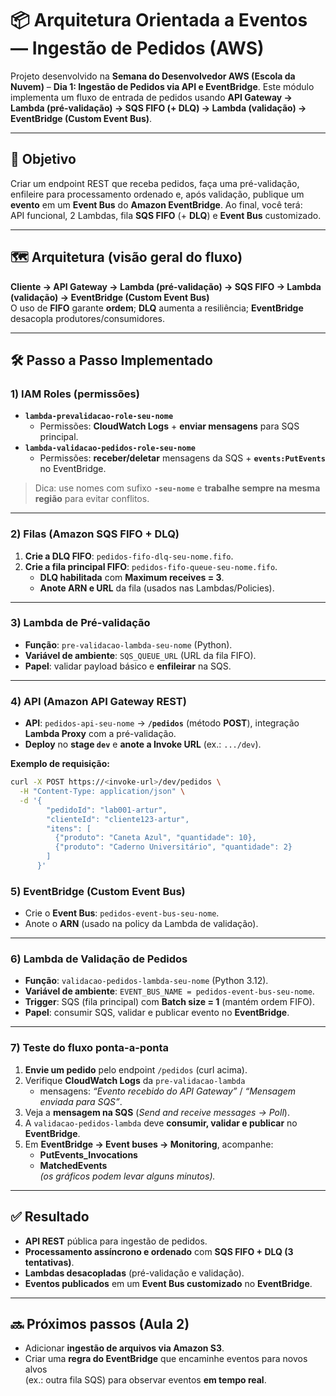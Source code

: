 # 📦 Arquitetura Orientada a Eventos — Ingestão de Pedidos (AWS)

Projeto desenvolvido na **Semana do Desenvolvedor AWS (Escola da Nuvem)** – **Dia 1: Ingestão de Pedidos via API e EventBridge**. Este módulo implementa um fluxo de entrada de pedidos usando **API Gateway → Lambda (pré-validação) → SQS FIFO (+ DLQ) → Lambda (validação) → EventBridge (Custom Event Bus)**.



---

## 🎯 Objetivo

Criar um endpoint REST que receba pedidos, faça uma pré-validação, enfileire para processamento ordenado e, após validação, publique um **evento** em um **Event Bus** do **Amazon EventBridge**. Ao final, você terá:  
API funcional, 2 Lambdas, fila **SQS FIFO** (+ **DLQ**) e **Event Bus** customizado.

---

## 🗺️ Arquitetura (visão geral do fluxo)

**Cliente → API Gateway → Lambda (pré-validação) → SQS FIFO → Lambda (validação) → EventBridge (Custom Event Bus)**  
O uso de **FIFO** garante **ordem**; **DLQ** aumenta a resiliência; **EventBridge** desacopla produtores/consumidores.

---

## 🛠️ Passo a Passo Implementado

### 1) IAM Roles (permissões)

- **`lambda-prevalidacao-role-seu-nome`**
  - Permissões: **CloudWatch Logs** + **enviar mensagens** para SQS principal.
- **`lambda-validacao-pedidos-role-seu-nome`**
  - Permissões: **receber/deletar** mensagens da SQS + **`events:PutEvents`** no EventBridge.

> Dica: use nomes com sufixo **`-seu-nome`** e **trabalhe sempre na mesma região** para evitar conflitos.

---

### 2) Filas (Amazon SQS FIFO + DLQ)

1. **Crie a DLQ FIFO**: `pedidos-fifo-dlq-seu-nome.fifo`.
2. **Crie a fila principal FIFO**: `pedidos-fifo-queue-seu-nome.fifo`.
   - **DLQ habilitada** com **Maximum receives = 3**.
   - **Anote ARN e URL** da fila (usados nas Lambdas/Policies).

---

### 3) Lambda de **Pré-validação**

- **Função**: `pre-validacao-lambda-seu-nome` (Python).
- **Variável de ambiente**: `SQS_QUEUE_URL` (URL da fila FIFO).
- **Papel**: validar payload básico e **enfileirar** na SQS.

---

### 4) API (Amazon API Gateway REST)

- **API**: `pedidos-api-seu-nome` → **`/pedidos`** (método **POST**), integração **Lambda Proxy** com a pré-validação.
- **Deploy** no **stage `dev`** e **anote a Invoke URL** (ex.: `.../dev`).

**Exemplo de requisição:**

```bash
curl -X POST https://<invoke-url>/dev/pedidos \
  -H "Content-Type: application/json" \
  -d '{
        "pedidoId": "lab001-artur",
        "clienteId": "cliente123-artur",
        "itens": [
          {"produto": "Caneta Azul", "quantidade": 10},
          {"produto": "Caderno Universitário", "quantidade": 2}
        ]
      }'
```
### 5) EventBridge (Custom Event Bus)

- Crie o **Event Bus**: `pedidos-event-bus-seu-nome`.  
- Anote o **ARN** (usado na policy da Lambda de validação).  

---

### 6) Lambda de Validação de Pedidos

- **Função**: `validacao-pedidos-lambda-seu-nome` (Python 3.12).  
- **Variável de ambiente**: `EVENT_BUS_NAME = pedidos-event-bus-seu-nome`.  
- **Trigger**: SQS (fila principal) com **Batch size = 1** (mantém ordem FIFO).  
- **Papel**: consumir SQS, validar e publicar evento no **EventBridge**.  

---

### 7) Teste do fluxo ponta-a-ponta

1. **Envie um pedido** pelo endpoint `/pedidos` (curl acima).  
2. Verifique **CloudWatch Logs** da `pre-validacao-lambda`  
   - mensagens: *“Evento recebido do API Gateway”* / *“Mensagem enviada para SQS”*.  
3. Veja a **mensagem na SQS** (*Send and receive messages → Poll*).  
4. A `validacao-pedidos-lambda` deve **consumir, validar e publicar** no **EventBridge**.  
5. Em **EventBridge → Event buses → Monitoring**, acompanhe:  
   - **PutEvents_Invocations**  
   - **MatchedEvents**  
   *(os gráficos podem levar alguns minutos).*  

---

## ✅ Resultado

- **API REST** pública para ingestão de pedidos.  
- **Processamento assíncrono e ordenado** com **SQS FIFO + DLQ (3 tentativas)**.  
- **Lambdas desacopladas** (pré-validação e validação).  
- **Eventos publicados** em um **Event Bus customizado** no **EventBridge**.  

---

## 🔜 Próximos passos (Aula 2)

- Adicionar **ingestão de arquivos via Amazon S3**.  
- Criar uma **regra do EventBridge** que encaminhe eventos para novos alvos  
  (ex.: outra fila SQS) para observar eventos **em tempo real**.  

